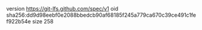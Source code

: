 version https://git-lfs.github.com/spec/v1
oid sha256:dd9d98eebf0e2088bbedcb90af68185f245a779ca670c39ce491c1fef922b54e
size 258
